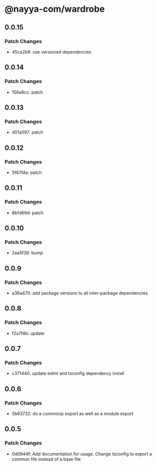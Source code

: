 # @nayya-com/wardrobe

## 0.0.15

### Patch Changes

- 45ca2b8: use versioned dependencies

## 0.0.14

### Patch Changes

- 156a8cc: patch

## 0.0.13

### Patch Changes

- d01a097: patch

## 0.0.12

### Patch Changes

- 5f67f4a: patch

## 0.0.11

### Patch Changes

- 8b1d69d: patch

## 0.0.10

### Patch Changes

- 2aa5f38: bump

## 0.0.9

### Patch Changes

- a36a470: add package versions to all inter-package dependencies

## 0.0.8

### Patch Changes

- f2a7f4b: update

## 0.0.7

### Patch Changes

- c371440: update eslint and tsconfig dependency install

## 0.0.6

### Patch Changes

- 5b63732: do a commonjs export as well as a module export

## 0.0.5

### Patch Changes

- 0d0944f: Add documentation for usage. Change tsconfig to export a common file instead of a base file
